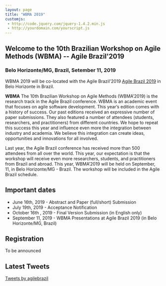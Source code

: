 ```yaml
---
layout: page
title: "WBMA 2019"
customjs:
 - http://code.jquery.com/jquery-1.4.2.min.js
 - http://yourdomain.com/yourscript.js
---
```


## Welcome to the 10th Brazilian Workshop on Agile Methods (WBMA) -- Agile Brazil'2019
### Belo Horizonte/MG, Brazil, Setember 11, 2019


WBMA 2019 will be co-located with the Agile Brazil'2019 [Agile Brazil 2019](https://www.agilebrazil.com/2019/) in Belo Horizonte in Brazil.

**WBMA** The 10th Brazilian Workshop on Agile Methods (WBMA’2019) is the research track in the Agile Brazil conference.
 WBMA is an academic event that focuses on agile software development. This year’s edition comes with 
 a history of success. Our past editions received an expressive number of paper submissions. They also 
 featured a number of attendees (students, researchers, and practitioners) from different countries.
  We hope to repeat this success this year and influence even more the integration between industry 
  and academia. We believe this integration can create ideas, opportunities and innovations for all 
  involved.


Last year, the Agile Brazil conference has received more than 500 attendees from all over the world.
This year, our expectation is that the workshop will receive even more researchers,
students, and practitioners from Brazil and abroad. This year, WBMA’2019 will be held on September,
11, in Belo Horizonte/MG - Brazil. The workshop will be included in the Agile Brazil schedule.



## Important dates

- June 16th, 2019 - Abstract and Paper (full/short) Submission
- July 19th, 2019 - Acceptance Notification
- October 16th , 2019 - Final Version Submission (in English only)
- September 11, 2019  - WBMA Presentations at Agile Brazil 2019 (in Belo Horizonte/MG, Brazil)


## Registration
To be announced

## Latest Tweets

<div class="center">
  <a class="twitter-timeline" href="https://twitter.com/agilebrazil">Tweets by agilebrazil</a>
  <script async src="https://platform.twitter.com/widgets.js" charset="utf-8"></script>
</div>
